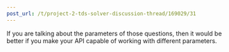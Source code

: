 ```yaml
---
post_url: /t/project-2-tds-solver-discussion-thread/169029/31
---
```

If you are talking about the parameters of those questions, then it would be better if you make your API capable of working with different parameters.